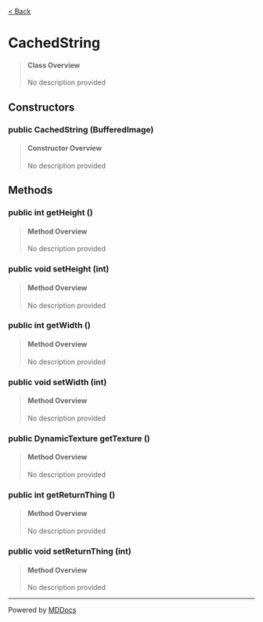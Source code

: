 [< Back](../README.md)
# CachedString #
>#### Class Overview ####
>No description provided
## Constructors ##
### public CachedString (BufferedImage) ###
>#### Constructor Overview ####
>No description provided
>
## Methods ##
### public int getHeight () ###
>#### Method Overview ####
>No description provided
>
### public void setHeight (int) ###
>#### Method Overview ####
>No description provided
>
### public int getWidth () ###
>#### Method Overview ####
>No description provided
>
### public void setWidth (int) ###
>#### Method Overview ####
>No description provided
>
### public DynamicTexture getTexture () ###
>#### Method Overview ####
>No description provided
>
### public int getReturnThing () ###
>#### Method Overview ####
>No description provided
>
### public void setReturnThing (int) ###
>#### Method Overview ####
>No description provided
>

---
Powered by [MDDocs](https://github.com/VRCube/MDDocs)